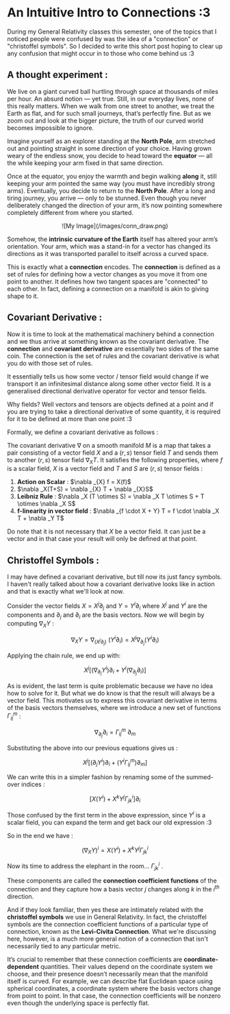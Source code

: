 # An Intuitive Intro to Connections :3

During my General Relativity classes this semester, one of the topics that I noticed people were confused by was the idea of a "connection" or "christoffel symbols". So I decided to write this short post hoping to clear up any confusion that might occur in to those who come behind us :3

## A thought experiment :

We live on a giant curved ball hurtling through space at thousands of miles per hour. An absurd notion — yet true. Still, in our everyday lives, none of this really matters. When we walk from one street to another, we treat the Earth as flat, and for such small journeys, that’s perfectly fine. But as we zoom out and look at the bigger picture, the truth of our curved world becomes impossible to ignore.

Imagine yourself as an explorer standing at the **North Pole**, arm stretched out and pointing straight in some direction of your choice. Having grown weary of the endless snow, you decide to head toward the **equator** — all the while keeping your arm fixed in that same direction.

Once at the equator, you enjoy the warmth and begin walking **along** it, still keeping your arm pointed the same way (you must have incredibly strong arms). Eventually, you decide to return to the **North Pole**. After a long and tiring journey, you arrive — only to be stunned. Even though you never deliberately changed the direction of your arm, it’s now pointing somewhere completely different from where you started.

<center>
![My Image](/images/conn_draw.png)
</center>

Somehow, the **intrinsic curvature of the Earth** itself has altered your arm’s orientation. Your arm, which was a stand-in for a vector has changed its directions as it was transported parallel to itself across a curved space. 

This is exactly what a **connection** encodes. The **connection** is defined as a set of rules for defining how a vector changes as you move it from one point to another. It defines how two tangent spaces are "connected" to each other. In fact, defining a connection on a manifold is akin to giving shape to it.

## Covariant Derivative :

Now it is time to look at the mathematical machinery behind a connection and we thus arrive at something known as the covariant derivative. The **connection** and **covariant derivative** are essentially two sides of the same coin. The connection is the set of rules and the covariant derivative is what you do with those set of rules.

It essentially tells us how some vector / tensor field  would change if we transport it an infinitesimal distance along some other vector field. It is a generalised directional derivative operator for vector and tensor fields.  

Why fields? Well vectors  and tensors are objects defined at  a point and if you are trying to take a directional derivative of some quantity, it is required for it to be defined at more than one point :3

Formally, we define a covariant derivative as follows :

The covariant derivative $\nabla$ on a smooth manifold $M$ is a map that takes a pair consisting of a vector field $X$ and a $(r,s)$ tensor field $T$ and sends them to another $(r,s)$ tensor field $\nabla _{X} T$. It satisfies the following properties, where $f$ is a scalar field, $X$ is a vector field and $T$ and $S$ are $(r,s)$ tensor fields :

<div class="nice-list">
  <ol>
    <li><strong>Action on Scalar</strong> : $\nabla _{X} f =  X(f)$</li>
    <li>$\nabla _X(T+S) = \nabla _{X} T + \nabla _{X}S$</li>
    <li><strong>Leibniz Rule</strong> : $\nabla _X (T  \otimes S) = \nabla _X T \otimes S + T \otimes \nabla _X S$</li>
    <li><strong>f-linearity in vector field</strong> : $\nabla _{f \cdot X + Y} T = f \cdot \nabla _X T + \nabla _Y T$</li>
  </ol>
</div>

Do note that it is not necessary that $X$ be a vector field. It can just be a vector and in that case your result will only be defined at that point.

## Christoffel Symbols :
I may have defined a covariant derivative, but till now its just fancy symbols. I haven't really talked about how a covariant derivative looks like in action and that is exactly what we'll look at now.

Consider the vector fields $X = X^j \partial _{j}$ and $Y = Y^i \partial _i$ where $X^j$ and $Y^i$ are the components and $\partial _j$ and $\partial _i$ are the basis vectors. Now we will begin by computing $\nabla _X Y$ :

$$
\nabla _{X} Y = \nabla _{(X^j \partial_{j})} \ (Y^i \partial _{i}) = X^j \nabla _{\partial _{j}} (Y^i \partial_{i})
$$

Applying the chain rule, we end up with:

$$
X^j \bigg[(\nabla _{\partial _{j}} Y^i) \partial _{i} + Y^i (\nabla _{\partial _{j}} \partial _{i} )\bigg]
$$

As is evident, the last term is quite problematic because we have no idea how to solve for it. But what we do know is that the result will always be a vector field. This motivates us to express this covariant derivative in terms of the basis vectors themselves, where we introduce a new set of functions $\Gamma^m _{ij}$ :

$$
\nabla _{\partial _{j}} \partial _{i} = \Gamma^m _{ij} \ \partial _{m}
$$

Substituting the above into our previous equations gives us :

$$
X^j \bigg[(\partial _{j} Y^i) \partial _{i} + (Y^i \Gamma^m _{ij}) \partial _{m}\bigg]
$$

We can write this in a simpler fashion by renaming some of the summed-over indices :

$$
\bigg[X(Y^i) + X^kY^j \Gamma^i _{jk} \bigg] \partial _{i}
$$

Those confused by the first term in the above expression, since $Y^i$ is a scalar field, you can expand the term and get back our old expression :3

So in the end we have :

$$
(\nabla _{X} Y)^i = X(Y^i) + X^kY^j \Gamma^i _{jk} 
$$

Now its time to address the elephant in the room... $\Gamma ^i _{jk}$ . 

These components are called the **connection coefficient functions** of the connection and they capture how a basis vector $j$ changes along $k$ in the $i^{th}$ direction. 

And if they look familiar, then yes these are intimately related with the **christoffel symbols** we use in General Relativity. In fact, the christoffel symbols are the connection coefficient functions of a particular type of connection, known as the **Levi-Civita Connection**.  What we're discussing here, however, is a much more general notion of a connection that isn't necessarily tied to any particular metric.

It’s crucial to remember that these connection coefficients are **coordinate-dependent** quantities. Their values depend on the coordinate system we choose, and their presence doesn’t necessarily mean that the manifold itself is curved. For example, we can describe flat Euclidean space using spherical coordinates, a coordinate system where the basis vectors change from point to point. In that case, the connection coefficients will be nonzero even though the underlying space is perfectly flat. 

